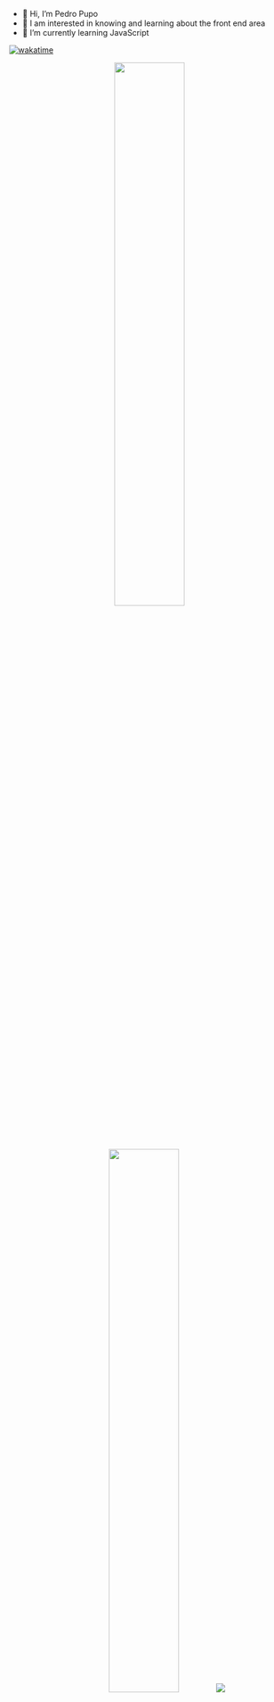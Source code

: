 - 👋 Hi, I’m Pedro Pupo
- 👀 I am interested in knowing and learning about the front end area
- 🌱 I’m currently learning JavaScript

[![wakatime](https://wakatime.com/badge/user/72e6d426-4052-4b25-b07e-a52553ac655e.svg)](https://wakatime.com/@72e6d426-4052-4b25-b07e-a52553ac655e)

<p align="center">
  <img height="50%" width="auto" src ="https://github-readme-stats.vercel.app/api?username=gitdangerous2000&show_icons=true&count_private=true&theme=darcula&hide_border=true&hide=issues,contribs&bg_color=00000000">
  <img height="50%" width="auto" src ="https://github-readme-stats.vercel.app/api/top-langs/?username=gitdangerous2000&layout=compact&hide_border=true&theme=darcula&bg_color=00000000&langs_count=10">
  <img src ="https://github-readme-streak-stats.herokuapp.com?user=gitdangerous2000&theme=darcula&hide_border=true&background=FFFFFF00">
  <br>
  <br>
  <a href="https://www.buymeacoffee.com/gitdangerous2000"> <img align="center" src="https://cdn.buymeacoffee.com/buttons/v2/default-orange.png" height="50" width="210" alt="gitdangerous2000" /></a>
</p>
